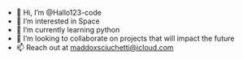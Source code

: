 - 👋 Hi, I’m @Hallo123-code
- 👀 I’m interested in Space
- 🌱 I’m currently learning python
- 💞️ I’m looking to collaborate on projects that will impact the future
- 📫 Reach out at maddoxsciuchetti@icloud.com

<!---
Hallo123-code/Hallo123-code is a ✨ special ✨ repository because its `README.md` (this file) appears on your GitHub profile.
You can click the Preview link to take a look at your changes.
--->
